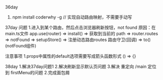 36day
1. npm install coderwhy -g // 实现自动路由映射，不需要手动写

37day
问题
1.进入到某个路由，然后点击浏览器刷新按钮，not found
  原因：在main.ts文件
    app.use(router) => install() => 获取到当前的 path => router.routes => notFound
    => setupStore() => 注册动态路由routes
    路由守卫(回调) => to() (notFound组件)

注意事项
  1.props中属性的default选项需要写成箭头函数形式 () => {}

38day
  1.解决37day问题1
  2.解决刷新显示默认页问题
  3.解决 重定向 /main 定位到 firstMenu的问题
  2.完成面包屑
